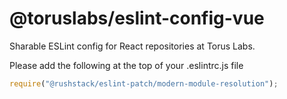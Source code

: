 # @toruslabs/eslint-config-vue

Sharable ESLint config for React repositories at Torus Labs.

Please add the following at the top of your .eslintrc.js file

```js
require("@rushstack/eslint-patch/modern-module-resolution");
```
